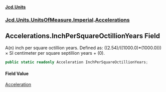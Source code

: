 #### [Jcd.Units](index.md 'index')
### [Jcd.Units.UnitsOfMeasure.Imperial](Jcd.Units.UnitsOfMeasure.Imperial.md 'Jcd.Units.UnitsOfMeasure.Imperial').[Accelerations](Accelerations.md 'Jcd.Units.UnitsOfMeasure.Imperial.Accelerations')

## Accelerations.InchPerSquareOctillionYears Field

A(n) inch per square octillion years. Defined as: ((2.54)/((1000.0)*(1000.0))) × SI centimeter per square septillion years + (0).

```csharp
public static readonly Acceleration InchPerSquareOctillionYears;
```

#### Field Value
[Acceleration](Acceleration.md 'Jcd.Units.UnitTypes.Acceleration')